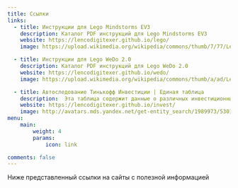 ```yaml
---
title: Ссылки
links:
  - title: Инструкции для Lego Mindstorms EV3
    description: Каталог PDF инструкций для Lego Mindstorms EV3
    website: https://lencodigitexer.github.io/lego/
    image: https://upload.wikimedia.org/wikipedia/commons/thumb/7/77/Lego-mindstorms-ev3.jpg/285px-Lego-mindstorms-ev3.jpg

  - title: Инструкции для Lego WeDo 2.0
    description: Каталог PDF инструкций для Lego WeDo 2.0
    website: https://lencodigitexer.github.io/wedo/
    image: https://upload.wikimedia.org/wikipedia/commons/thumb/a/ad/Lego_WeDo_2.0_Milo_part_C.jpg/320px-Lego_WeDo_2.0_Milo_part_C.jpg

  - title: Автоследование Тинькофф Инвестиции | Единая таблица
    description:  Эта таблица содержит данные о различных инвестиционных стратегиях. Здесь вы можете найти информацию о названии стратегии, валюте, уровне риска, оценке, владельце и других характеристиках стратегий. 
    website: https://lencodigitexer.github.io/invest/
    image: http://avatars.mds.yandex.net/get-entity_search/1989973/530188449/S122x122Fit_2x
menu:
    main: 
        weight: 4
        params:
            icon: link

comments: false
---
```


Ниже представленный ссылки на сайты с полезной информацией